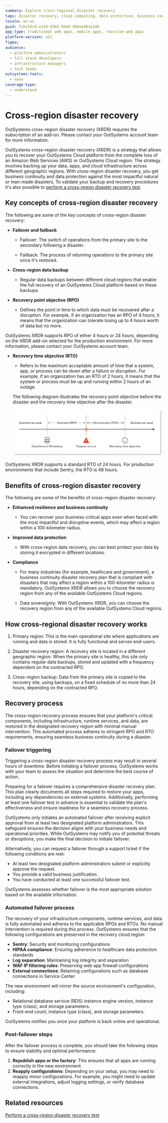 ```yaml
---
summary: Explore cross-regional disaster recovery
tags: disaster recovery, cloud computing, data protection, business continuity, aws
locale: en-us
guid: fcbc5dc8-e119-4365-9ddd-d60ae481e2d8
app_type: traditional web apps, mobile apps, reactive web apps
platform-version: o11
figma:
audience:
  - platform administrators
  - full stack developers
  - infrastructure managers
  - tech leads
outsystems-tools:
  - none
coverage-type:
  - understand
---
```


# Cross-region disaster recovery

<div class="info" markdown="1">

OutSystems cross-region disaster recovery (XRDR) requires the subscription of an add-on. Please contact your OutSystems account team for more information.

</div>

OutSystems cross-region disaster recovery (XRDR) is a strategy that allows you to recover your OutSystems Cloud platform from the complete loss of an Amazon Web Services (AWS) or OutSystems Cloud region. The strategy involves backing up your data, apps, and cloud infrastructure across different geographic regions. With cross-region disaster recovery, you get business continuity and data protection against the most impactful natural or man-made disasters.
To validate your backup and recovery procedures it's also possible to [perform a cross-region disaster recovery test](disaster-recovery-test.md).

## Key concepts of cross-region disaster recovery

The following are some of the key concepts of cross-region disaster recovery:

* **Failover and failback**

    * Failover: The switch of operations from the primary site to the secondary following a disaster.

    * Failback: The process of returning operations to the primary site once it's restored.

* **Cross-region data backup**

    * Regular data backups between different cloud regions that enable the full recovery of an OutSystems Cloud platform based on these backups.

* **Recovery point objective (RPO)**

    * Defines the point in time to which data must be recovered after a disruption. For example, if an organization has an RPO of 4 hours, it means that the organization can tolerate losing up to 4 hours worth of data but no more.
 
<div class="info" markdown="1">

OutSystems XRDR supports RPO of either 4 hours or 24 hours, depending on the XRDR add-on selected for the production environment. For more information, please contact your OutSystems account team.

</div>

* **Recovery time objective (RTO)**

    * Refers to the maximum acceptable amount of time that a system, app, or process can be down after a failure or disruption. For example, if an organization has an RTO of 2 hours, it means that the system or process must be up and running within 2 hours of an outage. 

    The following diagram illustrates the recovery point objective before the disaster and the recovery time objective after the disaster.

    ![Diagram illustrating the recovery point objective before the disaster and the recovery time objective after the disaster.](images/recovery-time-point-objective-diag.png "Recovery point objective and recovery time objective diagram")

<div class="info" markdown="1">

OutSystems XRDR supports a standard RTO of 24 hours. For production environments that include Sentry, the RTO is 48 hours.

</div>

## Benefits of cross-region disaster recovery

The following are some of the benefits of cross-region disaster recovery:

* **Enhanced resilience and business continuity**

    * You can recover your business-critical apps even when faced with the most impactful and disruptive events, which may affect a region within a 100-kilometer radius.

* **Improved data protection**

    * With cross-region data recovery, you can best protect your data by storing it encrypted in different locations.

* **Compliance**

    * For many industries (for example, healthcare and government), a business continuity disaster recovery plan that is compliant with disasters that may affect a region within a 100-kilometer radius is mandatory. OutSystems XRDR allows you to choose the recovery region from any of the available OutSystems Cloud regions. 

    * Data sovereignty: With OutSystems XRDR, you can choose the recovery region from any of the available OutSystems Cloud regions.

## How cross-regional disaster recovery works

1. Primary region: This is the main operational site where applications are running and data is stored. It is fully functional and serves end-users.

1. Disaster recovery region: A recovery site is located in a different geographic region. When the primary site is healthy, this site only contains regular data backups, stored and updated with a frequency dependent on the contracted RPO.

1. Cross-region backup: Data from the primary site is copied to the recovery site, using backups, on a fixed schedule of no more than 24 hours, depending on the contracted RPO.

## Recovery process

The cross-region recovery process ensures that your platform's critical components, including infrastructure, runtime services, and data, are restored in the designated recovery region with minimal manual intervention. This automated process adheres to stringent RPO and RTO requirements, ensuring seamless business continuity during a disaster.

### Failover triggering

Triggering a cross-region disaster recovery process may result in several hours of downtime. Before initiating a failover process, OutSystems works with your team to assess the situation and determine the best course of action.

Preparing for a failover requires a comprehensive disaster recovery plan. This plan clearly documents all steps required to restore your apps, including any dependencies on external systems. Additionally, performing at least one failover test in advance is essential to validate the plan's effectiveness and ensure readiness for a seamless recovery process.

OutSystems only initiates an automated failover after receiving explicit approval from at least two designated platform administrators. This safeguard ensures the decision aligns with your business needs and operational priorities. While OutSystems may notify you of potential threats or disruptions, you make the final decision to initiate failover.

Alternatively, you can request a failover through a support ticket if the following conditions are met:

* At least two designated platform administrators submit or explicitly approve the request.
* You provide a valid business justification.
* You have conducted at least one successful failover test.

OutSystems assesses whether failover is the most appropriate solution based on the available information.

### Automated failover process

The recovery of your infrastructure components, runtime services, and data is fully automated and adheres to the applicable RPOs and RTOs. No manual intervention is required during this process. OutSystems ensures that the following configurations are preserved in the recovery cloud region:

* **Sentry**: Security and monitoring configurations
* **HIPAA compliance**: Ensuring adherence to healthcare data protection standards
* **Log separation**: Maintaining log integrity and separation
* **WAF IP filtering rules**: Preserving web app firewall configurations
* **External connections**: Retaining configurations such as database connections in Service Center

The new environment will mirror the source environment's configuration, including:

* Relational database service (RDS) instance engine version, instance type (class), and storage parameters.
* Front-end count, instance type (class), and storage parameters.

OutSystems notifies you once your platform is back online and operational.

### Post-failover steps

After the failover process is complete, you should take the following steps to ensure stability and optimal performance:

1. **Republish apps or the factory**: This ensures that all apps are running correctly in the new environment.
1. **Reapply configurations**: Depending on your setup, you may need to reapply minor configurations. For example, you might need to update external integrations, adjust logging settings, or verify database connections.

## Related resources

[Perform a cross-region disaster recovery test](disaster-recovery-test.md)
